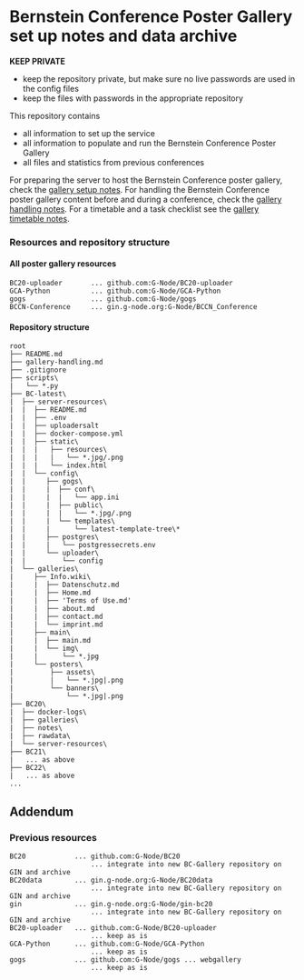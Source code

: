 # Bernstein Conference Poster Gallery set up notes and data archive

**KEEP PRIVATE**
- keep the repository private, but make sure no live passwords are used in the config files
- keep the files with passwords in the appropriate repository

This repository contains
- all information to set up the service
- all information to populate and run the Bernstein Conference Poster Gallery
- all files and statistics from previous conferences

For preparing the server to host the Bernstein Conference poster gallery, check the [gallery setup notes](./gallery.setup.md).
For handling the Bernstein Conference poster gallery content before and during a conference, check the [gallery handling notes](./gallery-handling.md).
For a timetable and a task checklist see the [gallery timetable notes](./gallery-timetable.md).


### Resources and repository structure

#### All poster gallery resources

```
BC20-uploader       ... github.com:G-Node/BC20-uploader
GCA-Python          ... github.com:G-Node/GCA-Python
gogs                ... github.com:G-Node/gogs
BCCN-Conference     ... gin.g-node.org:G-Node/BCCN_Conference
```

#### Repository structure

```
root
├── README.md
├── gallery-handling.md
├── .gitignore
├── scripts\
|   └── *.py
├── BC-latest\
|  ├── server-resources\
|  |  ├── README.md
|  |  ├── .env
|  |  ├── uploadersalt
|  |  ├── docker-compose.yml
|  |  ├── static\
|  |  |   ├── resources\
|  |  |   |   └── *.jpg/.png
|  |  |   └── index.html
|  |  └── config\
|  |     ├── gogs\
|  |     |  ├── conf\
|  |     |  |   └── app.ini
|  |     |  ├── public\
|  |     |  |   └── *.jpg/.png
|  |     |  └── templates\
|  |     |      └── latest-template-tree\*
|  |     ├── postgres\
|  |     |   └── postgressecrets.env
|  |     └── uploader\
|  |         └── config
|  └── galleries\
|     ├── Info.wiki\
|     |  ├── Datenschutz.md
|     |  ├── Home.md
|     |  ├── 'Terms of Use.md'
|     |  ├── about.md
|     |  ├── contact.md
|     |  └── imprint.md
|     ├── main\
|     |  ├── main.md
|     |  └── img\
|     |      └── *.jpg
|     └── posters\
|         ├── assets\
|         |   └── *.jpg|.png
|         └── banners\
|             └── *.jpg|.png
├── BC20\
|  ├── docker-logs\
|  ├── galleries\
|  ├── notes\
|  ├── rawdata\
|  └── server-resources\
├── BC21\
|   ... as above 
├── BC22\
|   ... as above 
...
```

## Addendum

### Previous resources

```
BC20            ... github.com:G-Node/BC20
                    ... integrate into new BC-Gallery repository on GIN and archive
BC20data        ... gin.g-node.org:G-Node/BC20data
                    ... integrate into new BC-Gallery repository on GIN and archive
gin             ... gin.g-node.org:G-Node/gin-bc20
                    ... integrate into new BC-Gallery repository on GIN and archive
BC20-uploader   ... github.com:G-Node/BC20-uploader
                    ... keep as is
GCA-Python      ... github.com:G-Node/GCA-Python
                    ... keep as is
gogs            ... github.com:G-Node/gogs ... webgallery
                    ... keep as is
```
